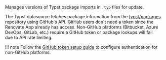 Manages versions of Typst package imports in `.typ` files for update.

The Typst datasource fetches package information from the [typst/packages](https://github.com/typst/packages) repository using GitHub's API.
GitHub users don't need a token since the Renovate App already has access.
Non-GitHub platforms (Bitbucket, Azure DevOps, GitLab, etc.) require a GitHub token or package lookups will fail due to API rate limiting.

<!-- prettier-ignore -->
!!! note
  Follow the [GitHub token setup guide](../../../mend-hosted/github-com-token.md) to configure authentication for non-GitHub platforms.
